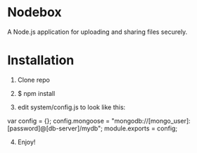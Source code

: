 Nodebox
=======
A Node.js application for uploading and sharing files securely.

Installation
=======
1. Clone repo

2. $ npm install

3. edit system/config.js to look like this:

var config = {}; config.mongoose = "mongodb://[mongo_user]:[password]@[db-server]/mydb"; module.exports = config;


4. Enjoy!
